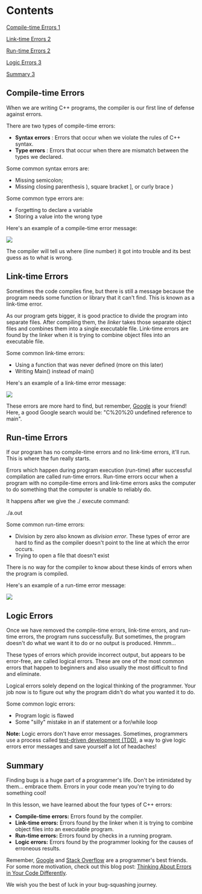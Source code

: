 # Contents

[Compile-time Errors 1](#_Toc56970521)

[Link-time Errors 2](#_Toc56970522)

[Run-time Errors 2](#_Toc56970523)

[Logic Errors 3](#_Toc56970524)

[Summary 3](#_Toc56970525)

## Compile-time Errors

When we are writing C++ programs, the compiler is our first line of defense against errors.

There are two types of compile-time errors:

- **Syntax errors** : Errors that occur when we violate the rules of C++ syntax.
- **Type errors** : Errors that occur when there are mismatch between the types we declared.

Some common syntax errors are:

- Missing semicolon;
- Missing closing parenthesis ), square bracket ], or curly brace }

Some common type errors are:

- Forgetting to declare a variable
- Storing a value into the wrong type

Here&#39;s an example of a compile-time error message:

![](RackMultipart20201123-4-7d2gj1_html_95c471b97b3626de.png)

The compiler will tell us where (line number) it got into trouble and its best guess as to what is wrong.

## Link-time Errors

Sometimes the code compiles fine, but there is still a message because the program needs some function or library that it can&#39;t find. This is known as a link-time error.

As our program gets bigger, it is good practice to divide the program into separate files. After compiling them, the _linker_ takes those separate object files and combines them into a single executable file. Link-time errors are found by the linker when it is trying to combine object files into an executable file.

Some common link-time errors:

- Using a function that was never defined (more on this later)
- Writing Main() instead of main()

Here&#39;s an example of a link-time error message:

![](RackMultipart20201123-4-7d2gj1_html_b1ca1c55e24b70b0.png)

These errors are more hard to find, but remember, [Google](https://www.google.com/) is your friend! Here, a good Google search would be: &quot;C%20%20 undefined reference to main&quot;.

## Run-time Errors

If our program has no compile-time errors and no link-time errors, it&#39;ll run. This is where the fun really starts.

Errors which happen during program execution (run-time) after successful compilation are called run-time errors. Run-time errors occur when a program with no compile-time errors and link-time errors asks the computer to do something that the computer is unable to reliably do.

It happens after we give the ./ execute command:

./a.out

Some common run-time errors:

- Division by zero also known as _division error_. These types of error are hard to find as the compiler doesn&#39;t point to the line at which the error occurs.
- Trying to open a file that doesn&#39;t exist

There is no way for the compiler to know about these kinds of errors when the program is compiled.

Here&#39;s an example of a run-time error message:

![](RackMultipart20201123-4-7d2gj1_html_9ad9136fae52cd67.png)

## Logic Errors

Once we have removed the compile-time errors, link-time errors, and run-time errors, the program runs successfully. But sometimes, the program doesn&#39;t do what we want it to do or no output is produced. Hmmm…

These types of errors which provide incorrect output, but appears to be error-free, are called logical errors. These are one of the most common errors that happen to beginners and also usually the most difficult to find and eliminate.

Logical errors solely depend on the logical thinking of the programmer. Your job now is to figure out why the program didn&#39;t do what you wanted it to do.

Some common logic errors:

- Program logic is flawed
- Some &quot;silly&quot; mistake in an if statement or a for/while loop

**Note:**  Logic errors don&#39;t have error messages. Sometimes, programmers use a process called [test-driven development (TDD)](https://en.wikipedia.org/wiki/Test-driven_development), a way to give logic errors error messages and save yourself a lot of headaches!

## Summary

Finding bugs is a huge part of a programmer&#39;s life. Don&#39;t be intimidated by them… embrace them. Errors in your code mean you&#39;re trying to do something cool!

In this lesson, we have learned about the four types of C++ errors:

- **Compile-time errors:**  Errors found by the compiler.
- **Link-time errors:**  Errors found by the linker when it is trying to combine object files into an executable program.
- **Run-time errors:**  Errors found by checks in a running program.
- **Logic errors:**  Errors found by the programmer looking for the causes of erroneous results.

Remember, [Google](https://www.google.com/) and [Stack Overflow](https://www.stackoverflow.com/) are a programmer&#39;s best friends. For some more motivation, check out this blog post: [Thinking About Errors in Your Code Differently](https://news.codecademy.com/errors-in-code-think-differently).

We wish you the best of luck in your bug-squashing journey.
